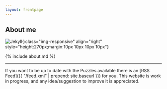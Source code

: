 ```yaml
---
layout: frontpage
---
```


## About me

![Jekyll](../../../../photos/avatar.jpg){:class="img-responsive" align="right" style="height:270px;margin:10px 10px 10px 10px"}

{% include about.md %}


---

If you want to be up to date with the Puzzles available there is an [RSS Feed]({{ "/feed.xml" | prepend: site.baseurl }}) for you. This website is work in progress, and any idea/suggestion to improve it is appreciated.